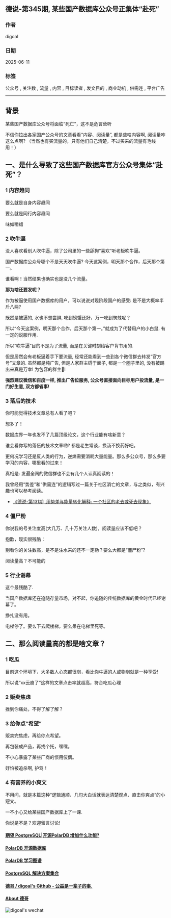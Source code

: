 ## 德说-第345期, 某些国产数据库公众号正集体“赴死”  
                                            
### 作者                                            
digoal                                            
                                            
### 日期                                            
2025-06-11                                          
                                            
### 标签                                            
公众号 , 关注数 , 流量 , 内容 , 目标读者 , 发文目的 , 商业动机 , 供需连 , 平台广告   
                                            
----                                            
                                            
## 背景    
某些国产数据库公众号将面临“死亡”，这不是危言耸听  
  
不信你拉出各家国产公众号的文章看看“内容、阅读量”, 都是些啥内容啊, 阅读量咋这么点啊? （当然也有买流量的，只有他们自己清楚，不过买来的流量有毛线用！）  
  
## 一、是什么导致了这些国产数据库官方公众号集体“赴死”？  
  
  
### 1 内容趋同  
  
要么就是自身内容趋同  
  
要么就是同行内容趋同  
  
味如嚼蜡  
  
  
### 2 吹牛逼  
没人喜欢看别人吹牛逼，除了公司里的一些舔狗“喜欢”听老板吹牛逼。    
  
国产数据库公众号哪个不是天天吹牛逼? 今天这案例，明天那个合作，后天那个第一。  
  
谁看啊！当然结果也确实也是没几个流量。  
  
<b> 那为啥还要发呢？ </b>   
  
作为被逼使用国产数据库的用户，可以说说对现阶段国产的感受: 是不是大概率半斤八两?   
  
既然是被逼的, 水也不想尝鲜, 吃到螃蟹还好，万一吃到蜘蛛呢？  
  
所以“今天这案例，明天那个合作，后天那个第一。”就成为了代替用户的小白鼠. 有一定的说服作用.    
  
所以“吹牛逼”目的不是为了流量, 而是在关键时刻给客户背书用的.   
  
但是居然会有老板逼着手下要流量, 经常还能看到一些到各个微信群去转发“官方号”文章的. 虽然都是纯广告, 但是人家群主碍于面子, 都是一个圈子里的, 没有被踢出来真是万幸! 为包容的群主👏!       
  
<b> 强烈建议微信和百度一样, 推出广告位服务, 公众号直接面向目标用户投流量, 是一门好生意, 双方都省事! </b>    
  
### 3 落后的技术  
你可能觉得技术文章总有人看了吧？  
  
想多了！  
  
数据库界一年也发不了几篇顶级论文，这个行业能有啥新意？  
  
谁会看你写的落伍的技术文章哟? 都是老生常谈，换汤不换药好吧。  
  
更何况学习还是反人类的行为，逆熵需要消耗大量能量。那么多公众号，那么多要学习的内容，哪里看的过来！  
  
真相是: 发遍全网的微信群也不会有几个人认真阅读的！  
  
我曾经用“势差”和“供需连”的逻辑写过一篇关于社区消亡的文章，与之类似，有兴趣也可以参考阅读。  
- [《德说-第131期, 用势差与能量转化解释: 一个社区的老去或死去现象》](../202209/20220903_01.md)    
  
### 4 僵尸粉  
你说我的号关注度高(大几万、几十万关注人数)，阅读量应该不低吧？  
  
抱歉，现实很残酷：  
  
别看你的关注数高，是不是注水来的还不一定勒？要么大都是“僵尸粉”?   
  
阅读量高？不可能的  
  
  
### 5 行业谢幕  
这个最残酷了.   
  
当国产数据库还在追随存量市场，对不起，你追随的传统数据库的黄金时代已经谢幕了。  
  
挣扎没有用。  
  
电梯停了。要么下去爬楼梯，要么呆在电梯里死等。  
  
  
## 二、那么阅读量高的都是啥文章？  
  
### 1 吃瓜  
  
目前这个环境下，大多数人心态都很崩，看比你牛逼的人或物崩就是一种享受!    
  
所以说“xx云崩了”这样的文章点击率就超高，符合吃瓜心理  
  
### 2 贩卖焦虑  
  
挫到你痛处，不得了解了解？  
  
  
### 3 给你点“希望”  
  
贩卖完焦虑，再给你点希望。  
  
再包装成产品，再找个托，嘿嘿。  
  
不小心暴露了某些厂商的惯用伎俩。  
  
好怕被追杀啊, 护驾！    
  
### 4 有营养的小爽文  
  
不用问，就是本篇这种“逻辑通顺、几句大白话就表达清楚观点、直击你爽点”的小短文。  
  
一不小心又给某些国产数据库上了一课.    
  
你说是不是？欢迎留言讨论!  
  
  
#### [期望 PostgreSQL|开源PolarDB 增加什么功能?](https://github.com/digoal/blog/issues/76 "269ac3d1c492e938c0191101c7238216")
  
  
#### [PolarDB 开源数据库](https://openpolardb.com/home "57258f76c37864c6e6d23383d05714ea")
  
  
#### [PolarDB 学习图谱](https://www.aliyun.com/database/openpolardb/activity "8642f60e04ed0c814bf9cb9677976bd4")
  
  
#### [PostgreSQL 解决方案集合](../201706/20170601_02.md "40cff096e9ed7122c512b35d8561d9c8")
  
  
#### [德哥 / digoal's Github - 公益是一辈子的事.](https://github.com/digoal/blog/blob/master/README.md "22709685feb7cab07d30f30387f0a9ae")
  
  
#### [About 德哥](https://github.com/digoal/blog/blob/master/me/readme.md "a37735981e7704886ffd590565582dd0")
  
  
![digoal's wechat](../pic/digoal_weixin.jpg "f7ad92eeba24523fd47a6e1a0e691b59")
  
